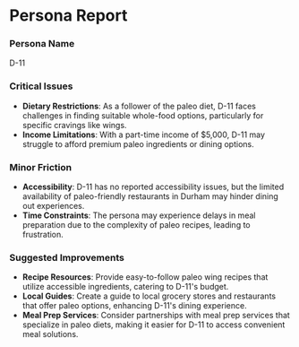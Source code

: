 # Persona Report

### Persona Name
D-11

### Critical Issues
- **Dietary Restrictions**: As a follower of the paleo diet, D-11 faces challenges in finding suitable whole-food options, particularly for specific cravings like wings.
- **Income Limitations**: With a part-time income of $5,000, D-11 may struggle to afford premium paleo ingredients or dining options.

### Minor Friction
- **Accessibility**: D-11 has no reported accessibility issues, but the limited availability of paleo-friendly restaurants in Durham may hinder dining out experiences.
- **Time Constraints**: The persona may experience delays in meal preparation due to the complexity of paleo recipes, leading to frustration.

### Suggested Improvements
- **Recipe Resources**: Provide easy-to-follow paleo wing recipes that utilize accessible ingredients, catering to D-11's budget.
- **Local Guides**: Create a guide to local grocery stores and restaurants that offer paleo options, enhancing D-11's dining experience.
- **Meal Prep Services**: Consider partnerships with meal prep services that specialize in paleo diets, making it easier for D-11 to access convenient meal solutions.